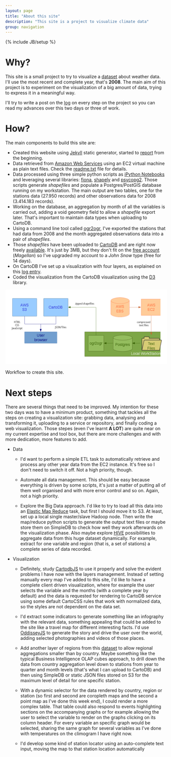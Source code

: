 ```yaml
---
layout: page
title: "About this site"
description: "This site is a project to visualize climate data"
group: navigation
---
```

{% include JB/setup %}

# Why?

This site is a small project to try to visualize a [dataset](http://aws.amazon.com/datasets/Climate/2759) about weather data. I'll use the most recent and complete year, that's **2008**. The main aim of this project is to experiment on the visualization of a big amount of data, trying to express it in a meaningful way.

I'll try to write a post on the [log](/log/) on every step on the project so you can read my advances over this two days or three of work.

# How?

The main components to build this site are:

- Created this website using [Jekyll](jekyllrb.com) static generator, started to [report](/log/) from the beginning.
- Data retrieved from [Amazon Web Services](https://aws.amazon.com/) using an EC2 virtual machine as plain text files. Check the [readme.txt](/dataset-readme.txt) file for details.
- Data processed using three simple python scripts as [iPython Notebooks](http://ipython.org/notebook.html) and leveraging several libraries: [fiona](https://github.com/Toblerity/Fiona), [shapely](http://toblerity.org/shapely/) and [psycopg2](http://pythonhosted.org//psycopg2/). Those scripts generate *shapefiles* and populate a Postgres/PostGIS database running on my workstation. The main output are two tables, one for the stations data (27.950 records) and other observations data for 2008 (3.414.183 records).
- Working on the database, an aggregation by month of all the variables is carried out, adding a void geometry field to allow a *shapefile* export later. That's important to maintain data types when uploading to CartoDB.
- Using a command line tool called [ogr2ogr](http://www.gdal.org/ogr2ogr.html), I've exported the stations that had data from 2008 and the month aggregated observations data into a pair of *shapefiles*.
- Those *shapefiles* have been uploaded to [CartoDB](http://cartodb.com) and are right now freely [available](https://xurxosanz.cartodb.com/datasets). It's just by 3MB, but they don't fit on the [free account](http://cartodb.com/pricing) (*Magellan*) so I've upgraded my account to a *John Snow* type (free for 14 days).
- On CartoDB I've set up a visualization with four layers, as explained on this [log entry](/log/2014/08/02/21-32-putting-the-data-into-cartodb/).
- Coded the visualization from the CartoDB visualization using the [D3](http://d3js.org/) library.

<div class="figure">
<img style="width:600px;border:2px solid white;background-color:#f2f2f2;" src="/imgs/diagram.png">
<p class="caption">Workflow to create this site.</p>
</div>

# Next steps

There are several things that need to be improved. My intention for these two days was to have a minimum product, something that tackles all the steps on creating a visualization site: grabbing data, analysing and transforming it, uploading to a service or repository, and finally coding a web visualization. Those stepes (even I've learnt **A LOT**) are quite near on my current expertise and tool box, but there are more challenges and with more dedication, more features to add.

- Data

  - I'd want to perform a simple ETL task to automatically retrieve and process any other year data from the EC2 instance. It's free so I don't need to switch it off. Not a high priority, though.

  - Automate all data management. This should be easy because everything is driven by some scripts, it's just a matter of putting all of them well organised and with more error control and so on. Again, not a high priority.

  - Explore the Big Data approach. I'd like to try to load all this data into an [Elastic Map Reduce](https://aws.amazon.com/elasticmapreduce/) task, but first I should move it to S3. At least, set up a local single master/slave Hadoop node. Then write the map/reduce python scripts to generate the output text files or maybe store them on SimpleDB to check how well they work afterwards on the visualization phase. Also maybe explore [HIVE](https://hive.apache.org/) possibilities to aggregate data from this huge dataset dynamically. For example, extract for one variable and region (that is, a set of stations) a complete series of data recorded.

- Visualization

  - Definitely, study [CartodbJS](http://docs.cartodb.com/cartodb-platform/cartodb-js.html) to use it properly and solve the evident problems I have now with the layers management. Instead of setting manually every map I've added to this site, I'd like to have a complete client driven visualization, where for example the user selects the variable and the months (with a complete year by default) and the data is requested for rendering to CartoDB service using some default CartoCSS rules that work with normalized data, so the styles are not dependent on the data set.

  - I'd extract some indicators to generate something like an infography with the relevant data, something appealing that could be added to the site like a travel map for different interesting facts. I'd use [OddisseyJS](http://cartodb.github.io/odyssey.js/) to generate the story and drive the user over the world, adding selected photographies and videos of those places.

  - Add another layer of regions from this [dataset](http://www.naturalearthdata.com/downloads/10m-cultural-vectors/10m-admin-1-states-provinces/) to allow regional aggregations smaller than by country. Maybe something like the typical Business Intelligence OLAP cubes approach, to drill down the data from country aggregation level down to stations from year to quarter and month levels (that's what I can upload to CartoDB) and then using SimpleDB or static JSON files stored on S3 for the maximum level of detail for one specific station.

  - With a dynamic selector for the data rendered by country, region or station (so first and second are coropleth maps and the second a point map as I've done this week end), I could render a more complex table. That table could also respond to events highlighting sections on the accompanying graphs or for example allowing the user to select the variable to render on the graphs clicking on its column header. For every variable an specific graph would be selected, sharing the same graph for several variables as I've done with temperatures on the climogram I have right now.

  - I'd develop some kind of station locator using an auto-complete text input, moving the map to that station location automatically
